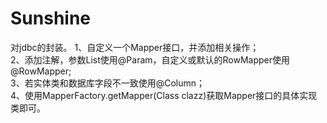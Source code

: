 # Sunshine

对jdbc的封装。
1、自定义一个Mapper接口，并添加相关操作；<br>
2、添加注解，参数List使用@Param，自定义或默认的RowMapper使用@RowMapper;<br>
3、若实体类和数据库字段不一致使用@Column；<br>
4、使用MapperFactory.getMapper(Class clazz)获取Mapper接口的具体实现类即可。<br>
